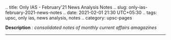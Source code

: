 .. title: Only IAS - February'21 News Analysis Notes
.. slug: only-ias-february-2021-news-notes
.. date: 2021-02-01 21:30 UTC+05:30
.. tags: upsc, only ias, news analysis, notes
.. category: upsc-pages

**Description** : *consolidated notes of monthly current affairs amagazines*

***
<!-- TEASER_END -->